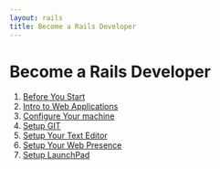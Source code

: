```yaml
---
layout: rails
title: Become a Rails Developer
---
```


Become a Rails Developer
===

1. [Before You Start](Before_Starting.html)
1. [Intro to Web Applications](How_Web_works.html)
1. [Configure Your machine](Machine_Setup.html)
1. [Setup GIT](Git_Basics.html)
1. [Setup Your Text Editor](Text_Editor.html)
1. [Setup Your Web Presence](Web_Presence.html)
1. [Setup LaunchPad](LaunchPad.html)
